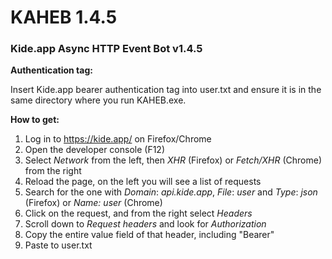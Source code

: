 # KAHEB 1.4.5
### Kide.app Async HTTP Event Bot v1.4.5

**Authentication tag:**

Insert Kide.app bearer authentication tag into user.txt and ensure it is in the same directory where you run KAHEB.exe.

**How to get:**

1. Log in to https://kide.app/ on Firefox/Chrome
2. Open the developer console (F12)
3. Select _Network_ from the left, then _XHR_ (Firefox) or _Fetch/XHR_ (Chrome) from the right
4. Reload the page, on the left you will see a list of requests
5. Search for the one with _Domain_: _api.kide.app_, _File_: _user_ and _Type_: _json_ (Firefox) or _Name: user_ (Chrome)
6. Click on the request, and from the right select _Headers_
7. Scroll down to _Request headers_ and look for _Authorization_
8. Copy the entire value field of that header, including "Bearer"
9. Paste to user.txt
